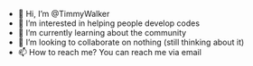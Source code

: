 - 👋 Hi, I’m @TimmyWalker
- 👀 I’m interested in helping people develop codes
- 🌱 I’m currently learning about the community
- 💞️ I’m looking to collaborate on nothing (still thinking about it)
- 📫 How to reach me? You can reach me via email

<!---
TimmyWalker/TimmyWalker is a ✨ special ✨ repository because its `README.md` (this file) appears on your GitHub profile.
You can click the Preview link to take a look at your changes.
--->
